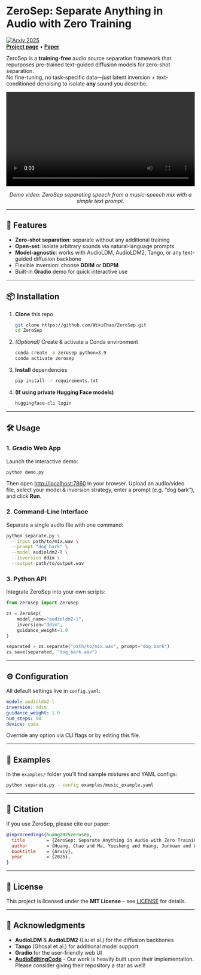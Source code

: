 # ZeroSep: Separate Anything in Audio with Zero Training

[![Arxiv 2025](https://img.shields.io/badge/Arxiv-2025-blue)](https://wikichao.github.io/ZeroSep/)  
[**Project page**](https://wikichao.github.io/ZeroSep/) • [**Paper**](https://wikichao.github.io/ZeroSep/)  

ZeroSep is a **training-free** audio source separation framework that repurposes pre-trained text-guided diffusion models for zero-shot separation.  
No fine-tuning, no task-specific data—just latent inversion + text-conditioned denoising to isolate **any** sound you describe.

<div align="center">
  <video width="100%" controls>
    <source src="assets/zerosep_demo.mp4" type="video/mp4">
    Your browser does not support the video tag.
  </video>
  <p><i>Demo video: ZeroSep separating speech from a music-speech mix with a simple text prompt.</i></p>
</div>

---

## 🚀 Features

- **Zero-shot separation**: separate without any additional training  
- **Open-set**: isolate arbitrary sounds via natural‐language prompts  
- **Model‐agnostic**: works with AudioLDM, AudioLDM2, Tango, or any text-guided diffusion backbone  
- Flexible inversion: choose **DDIM** or **DDPM**  
- Built-in **Gradio** demo for quick interactive use

---

## 📦 Installation

1. **Clone** this repo  
   ```bash
   git clone https://github.com/WikiChao/ZeroSep.git
   cd ZeroSep

2. *(Optional)* Create & activate a Conda environment

   ```bash
   conda create -n zerosep python=3.9
   conda activate zerosep
   ```
3. **Install** dependencies

   ```bash
   pip install -r requirements.txt
   ```
4. **(If using private Hugging Face models)**

   ```bash
   huggingface-cli login
   ```

---

## 🛠️ Usage

### 1. Gradio Web App

Launch the interactive demo:

```bash
python demo.py
```

Then open [http://localhost:7860](http://localhost:7860) in your browser.
Upload an audio/video file, select your model & inversion strategy, enter a prompt (e.g. “dog bark”), and click **Run**.

### 2. Command-Line Interface

Separate a single audio file with one command:

```bash
python separate.py \
  --input path/to/mix.wav \
  --prompt "dog bark" \
  --model audioldm2-l \
  --inversion ddim \
  --output path/to/output.wav
```

### 3. Python API

Integrate ZeroSep into your own scripts:

```python
from zerosep import ZeroSep

zs = ZeroSep(
    model_name="audioldm2-l",
    inversion="ddim",
    guidance_weight=1.0
)

separated = zs.separate("path/to/mix.wav", prompt="dog bark")
zs.save(separated, "dog_bark.wav")
```

---

## ⚙️ Configuration

All default settings live in `config.yaml`:

```yaml
model: audioldm2-l
inversion: ddim
guidance_weight: 1.0
num_steps: 50
device: cuda
```

Override any option via CLI flags or by editing this file.

---

## 📁 Examples

In the `examples/` folder you’ll find sample mixtures and YAML configs:

```bash
python separate.py --config examples/music_example.yaml
```

---

## 📖 Citation

If you use ZeroSep, please cite our paper:

```bibtex
@inproceedings{huang2025zerosep,
  title        = {ZeroSep: Separate Anything in Audio with Zero Training},
  author       = {Huang, Chao and Ma, Yuesheng and Huang, Junxuan and Liang, Susan and Tang, Yunlong and Bi, Jing and Liu, Wenqiang and Mesgarani, Nima and Xu, Chenliang},
  booktitle    = {Arxiv},
  year         = {2025},
}
```

---

## 📜 License

This project is licensed under the **MIT License** – see [LICENSE](LICENSE) for details.

---

## 🙏 Acknowledgments

* **AudioLDM** & **AudioLDM2** (Liu et al.) for the diffusion backbones
* **Tango** (Ghosal et al.) for additional model support
* **Gradio** for the user-friendly web UI
* [**AudioEditingCode**](https://github.com/HilaManor/AudioEditingCode) - Our work is heavily built upon their implementation. Please consider giving their repository a star as well!
